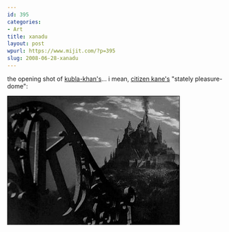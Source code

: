 ```yaml
---
id: 395
categories:
- Art
title: xanadu
layout: post
wpurl: https://www.mijit.com/?p=395
slug: 2008-06-28-xanadu
---
```

the opening shot of <a href="https://en.wikipedia.org/wiki/Kubla_Khan">kubla-khan's</a>... i mean, <a href="https://www.amazon.com/exec/obidos/ASIN/B00003CX9E/ref=nosim/mijitcom">citizen kane's</a> "stately pleasure-dome":

<img src="/images/2008/06/bilde.jpg" alt="" title="bilde" width="400" height="299" class="alignnone size-full wp-image-396" />

